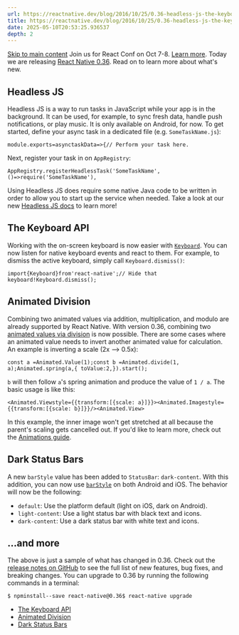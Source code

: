 ```yaml
---
url: https://reactnative.dev/blog/2016/10/25/0.36-headless-js-the-keyboard-api-and-more
title: https://reactnative.dev/blog/2016/10/25/0.36-headless-js-the-keyboard-api-and-more
date: 2025-05-10T20:53:25.936537
depth: 2
---
```


[Skip to main content](https://reactnative.dev/blog/2016/10/25/0.36-headless-js-the-keyboard-api-and-more#__docusaurus_skipToContent_fallback)
Join us for React Conf on Oct 7-8. [Learn more](https://conf.react.dev).
Today we are releasing [React Native 0.36](https://github.com/facebook/react-native/releases/tag/v0.36.0). Read on to learn more about what's new.
## Headless JS[​](https://reactnative.dev/blog/2016/10/25/0.36-headless-js-the-keyboard-api-and-more#headless-js "Direct link to Headless JS")
Headless JS is a way to run tasks in JavaScript while your app is in the background. It can be used, for example, to sync fresh data, handle push notifications, or play music. It is only available on Android, for now.
To get started, define your async task in a dedicated file (e.g. `SomeTaskName.js`):
```
module.exports=asynctaskData=>{// Perform your task here.
```

Next, register your task in on `AppRegistry`:
```
AppRegistry.registerHeadlessTask('SomeTaskName',()=>require('SomeTaskName'),
```

Using Headless JS does require some native Java code to be written in order to allow you to start up the service when needed. Take a look at our new [Headless JS docs](https://reactnative.dev/docs/headless-js-android) to learn more!
## The Keyboard API[​](https://reactnative.dev/blog/2016/10/25/0.36-headless-js-the-keyboard-api-and-more#the-keyboard-api "Direct link to The Keyboard API")
Working with the on-screen keyboard is now easier with [`Keyboard`](https://reactnative.dev/docs/keyboard). You can now listen for native keyboard events and react to them. For example, to dismiss the active keyboard, simply call `Keyboard.dismiss()`:
```
import{Keyboard}from'react-native';// Hide that keyboard!Keyboard.dismiss();
```

## Animated Division[​](https://reactnative.dev/blog/2016/10/25/0.36-headless-js-the-keyboard-api-and-more#animated-division "Direct link to Animated Division")
Combining two animated values via addition, multiplication, and modulo are already supported by React Native. With version 0.36, combining two [animated values via division](https://reactnative.dev/docs/animated#divide) is now possible. There are some cases where an animated value needs to invert another animated value for calculation. An example is inverting a scale (2x --> 0.5x):
```
const a =Animated.Value(1);const b =Animated.divide(1, a);Animated.spring(a,{ toValue:2,}).start();
```

`b` will then follow `a`'s spring animation and produce the value of `1 / a`.
The basic usage is like this:
```
<Animated.Viewstyle={{transform:[{scale: a}]}}><Animated.Imagestyle={{transform:[{scale: b}]}}/><Animated.View>
```

In this example, the inner image won't get stretched at all because the parent's scaling gets cancelled out. If you'd like to learn more, check out the [Animations guide](https://reactnative.dev/docs/animations).
## Dark Status Bars[​](https://reactnative.dev/blog/2016/10/25/0.36-headless-js-the-keyboard-api-and-more#dark-status-bars "Direct link to Dark Status Bars")
A new `barStyle` value has been added to `StatusBar`: `dark-content`. With this addition, you can now use [`barStyle`](https://reactnative.dev/docs/statusbar#barstyle) on both Android and iOS. The behavior will now be the following:
  * `default`: Use the platform default (light on iOS, dark on Android).
  * `light-content`: Use a light status bar with black text and icons.
  * `dark-content`: Use a dark status bar with white text and icons.


## ...and more[​](https://reactnative.dev/blog/2016/10/25/0.36-headless-js-the-keyboard-api-and-more#and-more "Direct link to ...and more")
The above is just a sample of what has changed in 0.36. Check out the [release notes on GitHub](https://github.com/facebook/react-native/releases/tag/v0.36.0) to see the full list of new features, bug fixes, and breaking changes.
You can upgrade to 0.36 by running the following commands in a terminal:
```
$ npminstall--save react-native@0.36$ react-native upgrade
```

  * [The Keyboard API](https://reactnative.dev/blog/2016/10/25/0.36-headless-js-the-keyboard-api-and-more#the-keyboard-api)
  * [Animated Division](https://reactnative.dev/blog/2016/10/25/0.36-headless-js-the-keyboard-api-and-more#animated-division)
  * [Dark Status Bars](https://reactnative.dev/blog/2016/10/25/0.36-headless-js-the-keyboard-api-and-more#dark-status-bars)



